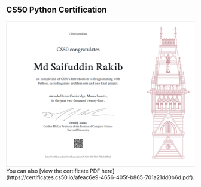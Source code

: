 ## CS50 Python Certification
<img src="CS50_PYTHON.png" alt="CS50 Python Image">
You can also [view the certificate PDF here](https://certificates.cs50.io/afeac6e9-4656-405f-b865-701a21dd0b6d.pdf).
